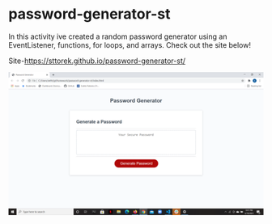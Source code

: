 # password-generator-st


In this activity ive created a random password generator using an EventListener, functions, for loops, and arrays.
Check out the site below!


Site-https://sttorek.github.io/password-generator-st/


![Screenshot](./images/Screenshot.png)
